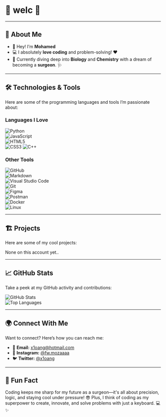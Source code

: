 # 👋 welc 🎉

---

## 🚀 About Me

- 🌟 Hey! I’m **Mohamed**
- 💻 I absolutely **love coding** and problem-solving! ❤️
- 🌱 Currently diving deep into **Biology** and **Chemistry** with a dream of becoming a **surgeon**. 🩺

---

## 🛠️ Technologies & Tools

Here are some of the programming languages and tools I’m passionate about:

### Languages I Love

![Python](https://img.shields.io/badge/-Python-3776AB?style=flat-square&logo=python&logoColor=white)  
![JavaScript](https://img.shields.io/badge/-JavaScript-F7DF1E?style=flat-square&logo=javascript&logoColor=black)  
![HTML5](https://img.shields.io/badge/-HTML5-E34F26?style=flat-square&logo=html5&logoColor=white)  
![CSS3](https://img.shields.io/badge/-CSS3-1572B6?style=flat-square&logo=css3&logoColor=white)
![C++](https://img.shields.io/badge/-C++-00599C?style=flat-square&logo=c%2B%2B&logoColor=white)

### Other Tools

![GitHub](https://img.shields.io/badge/-GitHub-181717?style=flat-square&logo=github)  
![Markdown](https://img.shields.io/badge/-Markdown-000000?style=flat-square&logo=markdown)  
![Visual Studio Code](https://img.shields.io/badge/-VSCode-007ACC?style=flat-square&logo=visual-studio-code&logoColor=white)  
![Git](https://img.shields.io/badge/-Git-F05032?style=flat-square&logo=git&logoColor=white)  
![Figma](https://img.shields.io/badge/-Figma-F24E1E?style=flat-square&logo=figma&logoColor=white)  
![Postman](https://img.shields.io/badge/-Postman-FF6C37?style=flat-square&logo=postman&logoColor=white)  
![Docker](https://img.shields.io/badge/-Docker-2496ED?style=flat-square&logo=docker&logoColor=white)  
![Linux](https://img.shields.io/badge/-Linux-FCC624?style=flat-square&logo=linux&logoColor=black)

---

## 🏗️ Projects

Here are some of my cool projects:

None on this account yet..

---

## 📈 GitHub Stats

Take a peek at my GitHub activity and contributions:

![GitHub Stats](https://github-readme-stats.vercel.app/api?username=your-username&show_icons=true&theme=radical)  
![Top Languages](https://github-readme-stats.vercel.app/api/top-langs/?username=your-username&layout=compact&theme=radical)

---

## 🌍 Connect With Me

Want to connect? Here’s how you can reach me:

- 💌 **Email:** [x1oang@hotmail.com](mailto:x1oang@hotmail.com)  
- 📸 **Instagram:** [@fw.mozaaaa](https://instagram.com/fw.mozaaaa)  
- 🐦 **Twitter:** [@x1oang](https://twitter.com/x1oang)

---

## 🎉 Fun Fact

Coding keeps me sharp for my future as a surgeon—it's all about precision, logic, and staying cool under pressure! 😎
Plus, I think of coding as my superpower to create, innovate, and solve problems with just a keyboard. 💻✨
